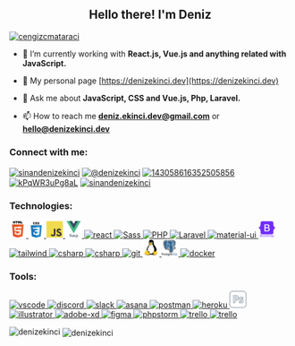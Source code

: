 <h2 align="center">Hello there! I'm Deniz</h1>

<p align="left"> <a href="https://github.com/ryo-ma/github-profile-trophy"><img src="https://github-profile-trophy.vercel.app/?username=denizekinci&title=Commit,MultiLanguage,Repositories,Stars,PullRequest,Issues&margin-w=5&no-bg=true" alt="cengizcmataraci" /></a> </p>
<p>
  
- 🌱 I’m currently working with **React.js, Vue.js and anything related with JavaScript.**

- 🚀 My personal page [https://denizekinci.dev](https://denizekinci.dev)

- 💬 Ask me about **JavaScript, CSS and Vue.js, Php, Laravel.**

- 📫 How to reach me **deniz.ekinci.dev@gmail.com** or **hello@denizekinci.dev**
 </p>

<h3 align="left">Connect with me:</h3>
<p align="left">
<a href="https://linkedin.com/in/sinandenizekinci" target="blank" rel=”noopener”><img align="center" src="https://velanovascular.com/wp-content/uploads/2020/06/LinkedIn.png" alt="sinandenizekinci" height="30" width="30" /></a>
<!--<a href="https://stackoverflow.com/users/x" target="blank" rel=”noopener”><img align="center" src="https://upload.wikimedia.org/wikipedia/commons/thumb/e/ef/Stack_Overflow_icon.svg/768px-Stack_Overflow_icon.svg.png" alt="12544106" height="45" width="45" /></a>-->
<a href="https://medium.com/@sinandenizekinci" target="blank" rel=”noopener”><img align="center" src="https://cdn.jsdelivr.net/npm/simple-icons@3.0.1/icons/medium.svg" alt="@denizekinci" height="30" width="40" /></a>
<a href="https://discordapp.com/users/143058616352505856" target="blank" rel=”noopener”><img align="center" src="https://seeklogo.com/images/D/discord-logo-134E148657-seeklogo.com.png" alt="143058616352505856" height="30" width="26" /></a>
<a href="https://join.skype.com/invite/kPqWR3uPg8aL" target="blank" rel="noopener"><img align="center" src="https://seeklogo.com/images/S/skype-icon-logo-62E333BBBA-seeklogo.com.png" alt="kPqWR3uPg8aL" height="30" width="30" /></a>
<a href="https://t.me/sinandenizekinci" target="blank" rel="noopener"><img align="center" src="https://seeklogo.com/images/T/telegram-new-2019-logo-060F2D4B81-seeklogo.com.png" alt="sinandenizekinci" height="30" width="30" /></a>
</p>

<h3 align="left">Technologies:</h3>
<p align="left"> 
<a href="https://www.w3.org/html/" target="_blank" rel=”noopener”> <img src="https://raw.githubusercontent.com/devicons/devicon/master/icons/html5/html5-original-wordmark.svg" alt="html5" width="30" height="30"/> </a> 
<a href="https://www.w3schools.com/css/" target="_blank" rel=”noopener”> <img src="https://raw.githubusercontent.com/devicons/devicon/master/icons/css3/css3-original-wordmark.svg" alt="css3" width="28" height="28"/> </a> 
<a href="https://developer.mozilla.org/en-US/docs/Web/JavaScript" target="_blank" rel=”noopener”> <img src="https://raw.githubusercontent.com/devicons/devicon/master/icons/javascript/javascript-original.svg" alt="javascript" width="30" height="30"/> </a> 
<a href="https://vuejs.org/" target="_blank" rel=”noopener”> <img src="https://raw.githubusercontent.com/devicons/devicon/master/icons/vuejs/vuejs-original-wordmark.svg" alt="vuejs" width="30" height="30"/> </a>
<a href="https://reactjs.org/" target="_blank" rel=”noopener”> <img src="https://upload.wikimedia.org/wikipedia/commons/thumb/4/47/React.svg/1200px-React.svg.png" alt="react" width="33" height="30"/> </a> 
<a href="https://sass-lang.com/" target="_blank" rel=”noopener”> <img src="https://seeklogo.com/images/S/sass-logo-E41E7734A8-seeklogo.com.png" alt="Sass" width="33" height="30"/> </a> 
<a href="https://www.php.net/" target="_blank" rel=”noopener”> <img src="https://seeklogo.com/images/P/PHP-logo-0B2FDC4529-seeklogo.com.png" alt="PHP" width="33" height="30"/> </a> 
<a href="https://laravel.com/" target="_blank" rel=”noopener”> <img src="https://seeklogo.com/images/L/laravel-logo-41EC1D4C3F-seeklogo.com.png" alt="Laravel" width="33" height="30"/> </a> 
<a href="https://material-ui.com/" target="_blank" rel=”noopener”> <img src="https://seeklogo.com/images/M/material-ui-logo-5BDCB9BA8F-seeklogo.com.png" alt="material-ui" width="26" height="26"/> </a>
<a href="https://getbootstrap.com" target="_blank" rel=”noopener”> <img src="https://raw.githubusercontent.com/devicons/devicon/master/icons/bootstrap/bootstrap-plain-wordmark.svg" alt="bootstrap" width="30" height="30"/> </a>
<a href="https://tailwindcss.com/" target="_blank" rel=”noopener”> <img src="https://seeklogo.com/images/T/tailwind-css-logo-5AD4175897-seeklogo.com.png" alt="tailwind" width="30" height="30"/> </a>
<a href="https://unity.com/" target="_blank" rel=”noopener”> <img src="https://seeklogo.com/images/U/unity-logo-988A22E703-seeklogo.com.png" alt="csharp" width="27" height="30"/> </a>
<a href="https://docs.microsoft.com/en-us/dotnet/csharp/" target="_blank" rel=”noopener”> <img src="https://seeklogo.com/images/C/c-sharp-c-logo-02F17714BA-seeklogo.com.png" alt="csharp" width="27" height="30"/> </a>
<a href="https://git-scm.com/" target="_blank" rel=”noopener”> <img src="https://www.vectorlogo.zone/logos/git-scm/git-scm-icon.svg" alt="git" width="30" height="30"/> </a>
<a href="https://www.linux.org/" target="_blank" rel=”noopener”> <img src="https://raw.githubusercontent.com/devicons/devicon/master/icons/linux/linux-original.svg" alt="linux" width="30" height="30"/> </a> 
<a href="https://www.postgresql.org" target="_blank" rel=”noopener”> <img src="https://raw.githubusercontent.com/devicons/devicon/master/icons/postgresql/postgresql-original-wordmark.svg" alt="postgresql" width="30" height="30"/> </a>
<a href="https://www.docker.com/" target="_blank" rel=”noopener”> <img src="https://seeklogo.com/images/D/docker-logo-CF97D0124B-seeklogo.com.png" alt="docker" width="30" height="30"/> </a>
</p>
  
<h3 align="left">Tools:</h3>
<a href="https://code.visualstudio.com/" target="_blank" rel=”noopener”> <img src="https://upload.wikimedia.org/wikipedia/commons/thumb/9/9a/Visual_Studio_Code_1.35_icon.svg/1024px-Visual_Studio_Code_1.35_icon.svg.png" alt="vscode" width="30" height="30"/> </a>
<a href="https://discord.com/" target="_blank" rel=”noopener”> <img src="https://cdn4.iconfinder.com/data/icons/logos-and-brands/512/91_Discord_logo_logos-512.png" alt="discord" width="30" height="30"/> </a> 
<a href="https://slack.com/intl/en-tr/" target="_blank" rel=”noopener”> <img src="https://cdn.brandfolder.io/5H442O3W/as/pl546j-7le8zk-4nzzs1/Slack_Mark_Web.png" alt="slack" width="37" height="37"/> </a>
<a href="https://asana.com" target="_blank" rel=”noopener”> <img src="https://cdn.freebiesupply.com/logos/thumbs/2x/asana-logo-logo.png" alt="asana" width="37" height="27"/> </a>
<a href="https://postman.com" target="_blank" rel=”noopener”> <img src="https://www.vectorlogo.zone/logos/getpostman/getpostman-icon.svg" alt="postman" width="30" height="30"/> </a> 
<a href="https://heroku.com" target="_blank" rel=”noopener”> <img src="https://www.vectorlogo.zone/logos/heroku/heroku-icon.svg" alt="heroku" width="30" height="30"/> </a> 
<a href="https://www.photoshop.com/en" target="_blank" rel=”noopener”> <img src="https://raw.githubusercontent.com/devicons/devicon/master/icons/photoshop/photoshop-line.svg" alt="photoshop" width="30" height="30"/> </a> 
<a href="https://www.adobe.com/products/illustrator" target="_blank" rel=”noopener”> <img src="https://seeklogo.com/images/A/adobe-illustrator-cc-logo-C1DC5A6D09-seeklogo.com.png" alt="illustrator" width="30" height="30"/> </a> 
<a href="https://www.adobe.com/products/xd.html" target="_blank" rel=”noopener”> <img src="https://seeklogo.com/images/A/adobe-xd-logo-64364E3A24-seeklogo.com.png" alt="adobe-xd" width="30" height="30"/> </a> 
<a href="https://www.figma.com/" target="_blank" rel=”noopener”> <img src="https://seeklogo.com/images/F/figma-logo-E4E21D3AEA-seeklogo.com.png" alt="figma" width="30" height="30"/> </a> 
<a href="https://www.jetbrains.com/phpstorm/" target="_blank" rel=”noopener”> <img src="https://seeklogo.com/images/P/phpstorm-logo-220B633CDA-seeklogo.com.png" alt="phpstorm" width="30" height="30"/> </a>  
<a href="https://trello.com/en" target="_blank" rel=”noopener”> <img src="https://cdn.iconscout.com/icon/free/png-512/trello-6-569395.png" alt="trello" width="30" height="30"/> </a>
<a href="https://www.atlassian.com/software/jira" target="_blank" rel=”noopener”> <img src="https://seeklogo.com/images/J/jira-logo-C71F8C0324-seeklogo.com.png" alt="trello" width="30" height="30"/> </a>

</p>

<p><img align="left" src="https://github-readme-stats.vercel.app/api/top-langs?username=denizekinci&show_icons=true&theme=radical&locale=en&layout=compact" alt="denizekinci" /></p>

<p>&nbsp;<img align="center" src="https://github-readme-stats.vercel.app/api?username=denizekinci&show_icons=true&theme=dark&locale=en" alt="denizekinci" width="50%" /></p>
